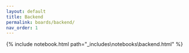 ```yaml
---
layout: default
title: Backend
permalink: boards/backend/
nav_order: 1
---
```

{% include notebook.html path="_includes\notebooks\backend.html" %}